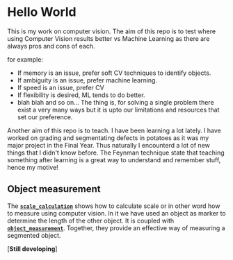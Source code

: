 
# Hello World

This is my work on computer vision. The aim of this repo is to test where using Computer Vision results better vs Machine Learning as there are always pros and cons of each.

for example:
- If memory is an issue, prefer soft CV techniques to identify objects.
- If ambiguity is an issue, prefer machine learning.
- If speed is an issue, prefer CV
- If flexibility is desired, ML tends to do better.
- blah blah and so on...
The thing is, for solving a single problem there exist a very many ways but it is upto our limitations and resources that set our preference.

Another aim of this repo is to teach. I have been learning a lot lately. I have worked on grading and segmentating defects in potatoes as it was my major project in the Final Year. Thus naturally I encounterd a lot of new things that I didn't know before. The Feynman technique state that teaching something after learning is a great way to understand and remember stuff, hence my motive!


## Object measurement 
The [**`scale_calculation`**](https://github.com/nikhilpandey360/Applied_Computer_vision/tree/master/scale_calculation) shows how to calculate scale or in other word how to measure using computer vision. In it we have used an object as marker to determine the length of the other object. It is coupled with [**`object_measurement`**](https://github.com/nikhilpandey360/Applied_Computer_vision/tree/master/object_measurement). Together, they provide an effective way of measuring a segmented object.

[**Still developing**]


```python

```
